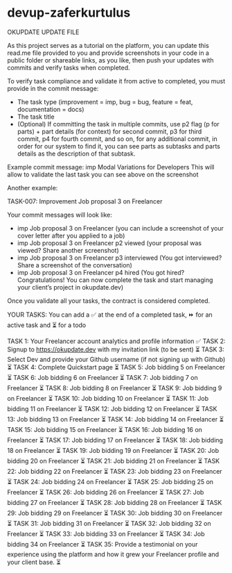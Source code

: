 # devup-zaferkurtulus

OKUPDATE UPDATE FILE

As this project serves as a tutorial on the platform, you can update this read.me file provided to you and provide screenshots in your code in a public folder or shareable links, as you like, then push your updates with commits and verify tasks when completed.

To verify task compliance and validate it from active to completed, you must provide in the commit message:

- The task type (improvement = imp, bug = bug, feature = feat, documentation = docs)
- The task title
- (Optional) If committing the task in multiple commits, use p2 flag (p for parts) + part details (for context) for second commit, p3 for third commit, p4 for fourth commit, and so on, for any additional commit, in order for our system to find it, you can see parts as subtasks and parts details as the description of that subtask.

Example commit message: imp Modal Variations for Developers
This will allow to validate the last task you can see above on the screenshot

Another example:

TASK-007: Improvement Job proposal 3 on Freelancer

Your commit messages will look like:

- imp Job proposal 3 on Freelancer (you can include a screenshot of your cover letter after you applied to a job)
- imp Job proposal 3 on Freelancer p2 viewed (your proposal was viewed? Share another screenshot)
- imp Job proposal 3 on Freelancer p3 interviewed (You got interviewed? Share a screenshot of the conversation)
- imp Job proposal 3 on Freelancer p4 hired (You got hired? Congratulations! You can now complete the task and start managing your client’s project in okupdate.dev)

Once you validate all your tasks, the contract is considered completed.

YOUR TASKS:
You can add a ✅ at the end of a completed task, ⏩ for an active task and ⏳ for a todo

TASK 1: Your Freelancer account analytics and profile information ✅
TASK 2: Signup to https://okupdate.dev with my invitation link (to be sent) ⏳
TASK 3: Select Dev and provide your Github username (if not signing up with Github) ⏳
TASK 4: Complete Quickstart page ⏳
TASK 5: Job bidding 5 on Freelancer ⏳
TASK 6: Job bidding 6 on Freelancer ⏳
TASK 7: Job bidding 7 on Freelancer ⏳
TASK 8: Job bidding 8 on Freelancer ⏳
TASK 9: Job bidding 9 on Freelancer ⏳
TASK 10: Job bidding 10 on Freelancer ⏳
TASK 11: Job bidding 11 on Freelancer ⏳
TASK 12: Job bidding 12 on Freelancer ⏳
TASK 13: Job bidding 13 on Freelancer ⏳
TASK 14: Job bidding 14 on Freelancer ⏳
TASK 15: Job bidding 15 on Freelancer ⏳
TASK 16: Job bidding 16 on Freelancer ⏳
TASK 17: Job bidding 17 on Freelancer ⏳
TASK 18: Job bidding 18 on Freelancer ⏳
TASK 19: Job bidding 19 on Freelancer ⏳
TASK 20: Job bidding 20 on Freelancer ⏳
TASK 21: Job bidding 21 on Freelancer ⏳
TASK 22: Job bidding 22 on Freelancer ⏳
TASK 23: Job bidding 23 on Freelancer ⏳
TASK 24: Job bidding 24 on Freelancer ⏳
TASK 25: Job bidding 25 on Freelancer ⏳
TASK 26: Job bidding 26 on Freelancer ⏳
TASK 27: Job bidding 27 on Freelancer ⏳
TASK 28: Job bidding 28 on Freelancer ⏳
TASK 29: Job bidding 29 on Freelancer ⏳
TASK 30: Job bidding 30 on Freelancer ⏳
TASK 31: Job bidding 31 on Freelancer ⏳
TASK 32: Job bidding 32 on Freelancer ⏳
TASK 33: Job bidding 33 on Freelancer ⏳
TASK 34: Job bidding 34 on Freelancer ⏳
TASK 35: Provide a testimonial on your experience using the platform and how it grew your Freelancer profile and your client base. ⏳
